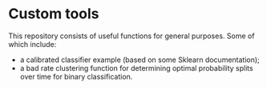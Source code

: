 # Custom tools

This repository consists of useful functions for general purposes. Some of which include:

- a calibrated classifier example (based on some Sklearn documentation);
- a bad rate clustering function for determining optimal probability splits over time for binary classification.
